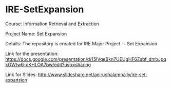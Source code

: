 # IRE-SetExpansion
Course: Information Retrieval and Extraction

Project Name: Set Expansion

Details: The repository is created for IRE Major Project -- Set Expansion

Link for the presentation: https://docs.google.com/presentation/d/15IVqeBkn7UEUgHF6Zsbf_dmbJpqkOWtw6-oKHLOA7bw/edit?usp=sharing

Link for Slides: http://www.slideshare.net/anirudhalampally/ire-set-expansion